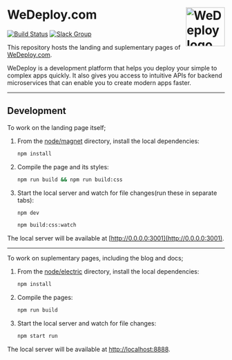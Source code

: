 # WeDeploy.com [<img src="https://avatars3.githubusercontent.com/u/10002920" alt="WeDeploy logo" width="90" height="90" align="right">][wedeploy]

[![Build Status][cli-img]][cli-url]
[![Slack Group][irc-img]][irc-url]

This repository hosts the landing and suplementary pages of [WeDeploy.com][wedeploy].

WeDeploy is a development platform that helps you deploy your simple to complex
apps quickly. It also gives you access to intuitive APIs for backend
microservices that can enable you to create modern apps faster.

---

## Development

To work on the landing page itself;

1. From the [node/magnet](node/magnet) directory, install the local
   dependencies:

   ```sh
   npm install
   ```

2. Compile the page and its styles:

   ```sh
   npm run build && npm run build:css
   ```

3. Start the local server and watch for file changes(run these in separate
   tabs):

   ```sh
   npm dev
   ```

   ```sh
   npm build:css:watch
   ```

The local server will be available at
[http://0.0.0.0:3001](http://0.0.0.0:3001).

---

To work on suplementary pages, including the blog and docs;

1. From the [node/electric](node/electric) directory, install the local
   dependencies:

   ```sh
   npm install
   ```

2. Compile the pages:

   ```sh
   npm run build
   ```

3. Start the local server and watch for file changes:

   ```sh
   npm start run
   ```

The local server will be available at
[http://localhost:8888](http://localhost:8888).

[wedeploy]: https://wedeploy.com/
[cli-url]: https://ci.wedeploy.com/job/wedeploy/job/wedeploy.com/job/master/
[cli-img]: https://ci.wedeploy.com/buildStatus/icon?job=wedeploy/wedeploy.com/master
[irc-url]: https://chat.wedeploy.com/
[irc-img]: https://chat.wedeploy.com/badge.svg
